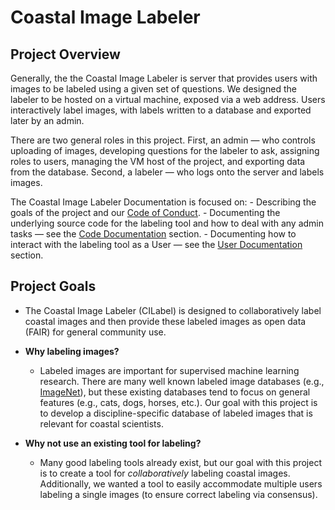# Coastal Image Labeler

## Project Overview

Generally, the the Coastal Image Labeler is server that provides users with
images to be labeled using a given set of questions. We designed the labeler to
be hosted on a virtual machine, exposed via a web address. Users interactively
label images, with labels written to a database and exported later by an admin.

There are two general roles in this project. First, an admin — who controls
uploading of images, developing questions for the labeler to ask, assigning
roles to users, managing the VM host of the project, and exporting data from
the database. Second, a labeler — who logs onto the server and labels images.

The Coastal Image Labeler Documentation is focused on:
    - Describing the goals of the project and our [Code of Conduct](code_of_conduct.md).
    - Documenting the underlying source code for the labeling tool and how to
    deal with any admin tasks — see the [Code Documentation](code_documentation/overview.md) section.
    - Documenting how to interact with the labeling tool as a User — see the [User Documentation](user_documentation/overview.md) section.

## Project Goals

  + The Coastal Image Labeler (CILabel) is designed to collaboratively label
  coastal images and then provide these labeled images as open data (FAIR) for
  general community use.

  + **Why labeling images?**
      - Labeled images are important for supervised machine learning research. There are
      many well known labeled image databases (e.g., [ImageNet](http://www.image-net.org)),
      but these existing databases tend to focus on general features (e.g., cats, dogs, horses, etc.). Our goal with this project is to develop a discipline-specific
      database of labeled images that is relevant for coastal scientists.

  + **Why not use an existing tool for labeling?**  
      - Many good labeling tools already exist, but our goal with this project is to
      create a tool for *collaboratively* labeling coastal images. Additionally,
      we wanted a tool to easily accommodate multiple users labeling a single
      images (to ensure correct labeling via consensus).

